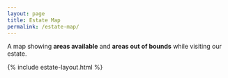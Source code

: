 ```yaml
---
layout: page
title: Estate Map
permalink: /estate-map/
---
```


A map showing **areas available** and **areas out of bounds** while visiting our estate.

{% include estate-layout.html %}